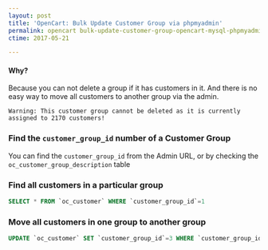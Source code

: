 ```yaml
---
layout: post
title: 'OpenCart: Bulk Update Customer Group via phpmyadmin'
permalink: opencart bulk-update-customer-group-opencart-mysql-phpmyadmin
ctime: 2017-05-21

---
```


#### Why?
Because you can not delete a group if it has customers in it. And there is no easy way to move all customers to another group via the admin. 

```
Warning: This customer group cannot be deleted as it is currently assigned to 2170 customers!
```

### Find the `customer_group_id` number of a Customer Group

You can find the `customer_group_id` from the Admin URL, or by checking the `oc_customer_group_description` table

### Find all customers in a particular group

```sql
SELECT * FROM `oc_customer` WHERE `customer_group_id`=1
```

### Move all customers in one group to another group

```sql
UPDATE `oc_customer` SET `customer_group_id`=3 WHERE `customer_group_id`=1
```